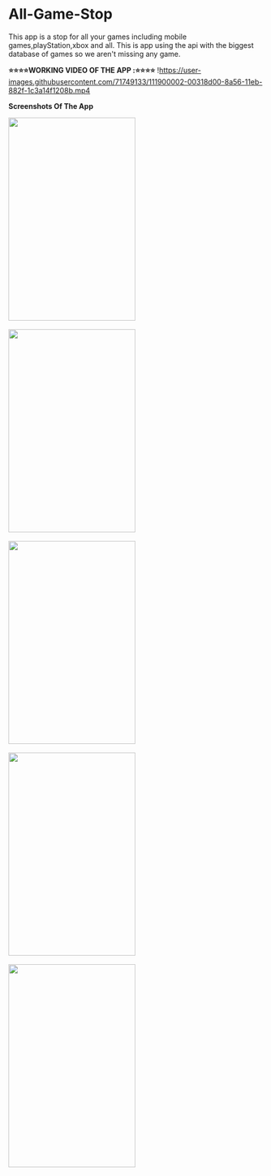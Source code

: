 # All-Game-Stop
This app is a stop for all your games including mobile games,playStation,xbox and all. 
This is app using the api with the biggest database of games so we aren't missing any game.

**⭐⭐⭐⭐WORKING VIDEO OF THE APP :⭐⭐⭐⭐**
 !https://user-images.githubusercontent.com/71749133/111900002-00318d00-8a56-11eb-882f-1c3a14f1208b.mp4

**Screenshots Of The App** 
<p align="centre">
<img src="https://user-images.githubusercontent.com/71749133/111901388-daa88180-8a5d-11eb-9438-dddaa82af7df.jpeg" height="400" width="250">
 <br>
 <br>
 <img src="https://user-images.githubusercontent.com/71749133/111901482-8356e100-8a5e-11eb-84cb-439fb9e0dc59.jpeg" height="400" width="250">
 <br>
  <br>
 <img src="https://user-images.githubusercontent.com/71749133/111901546-e183c400-8a5e-11eb-965f-ae8c777a0415.jpeg" height="400" width="250">
 <br>
  <br>
 <img src="https://user-images.githubusercontent.com/71749133/111901559-f2ccd080-8a5e-11eb-9034-74a6f5c03ca1.jpeg" height="400" width="250">
 <br>
  <br>
 <img src="https://user-images.githubusercontent.com/71749133/111901569-00825600-8a5f-11eb-9d61-24a812e9ebdc.jpeg" height="400" width="250">
 </p>
